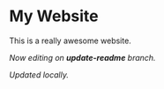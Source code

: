 # My Website

This is a really awesome website.

_Now editing on __update-readme__ branch._

_Updated locally._
